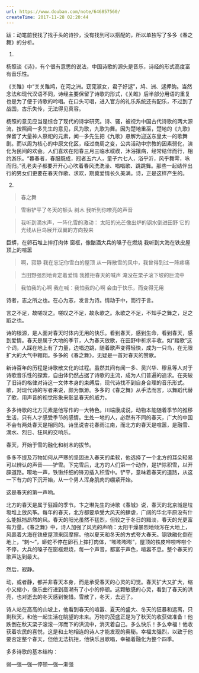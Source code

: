 ```yaml
---
url: https://www.douban.com/note/646857560/
createTime: 2017-11-28 02:20:44
---
```


跋：动笔前我找了找手头的诗抄，没有找到可以搭配的，所以单独写了多多《春之舞》的分析。

1.

杨照谈《诗》，有个很有意思的说法，中国诗歌的源头是音乐，诗经的形式高度富有音乐性。

《关雎》中“关关雎鸠，在河之洲。窈窕淑女，君子好逑”，鸠、洲、逑押韵。当然念法和现代汉语不同，诗经主要保留了诗歌的形式，《关雎》后半部分用语的重复也是为了便于诗歌的吟唱。在口头可唱，进入官方的礼乐系统还有配乐，不过到了战国，古乐失传，无法得见真容。

杨照的意见应当是综合了现代的诗学研究。诗、骚，被视为中国古代诗歌的两大源流，按照闻一多先生的意见，风为歌，九歌为舞。因为楚地重巫，楚地的《九歌》保留了大量神人祭祀的元素，闻一多先生把《九歌》悬解为迎送东皇太一的歌舞剧。而以周为核心的中原文化区，经过商周之变，公共活动中宗教的因素弱化，演化为民间的欢会。人们喜欢在阳春三月三临水祓禊，沐浴攘病，经常结伴而行，相约游乐。“暮春者，春服既成，冠者五六人，童子六七人，浴乎沂，风乎舞雩，咏而归。”孔老夫子都要开开心心吹着春风洗洗澡、唱唱歌、跳跳舞。那些一起结伴出行的男女们更要在春天作歌、求欢，期冀爱情长久美满。诗，正是这样产生的。

2.

> 春之舞

> 雪锹铲平了冬天的额头 
树木 
我听到你嘹亮的声音 

> 我听到滴水声，一阵化雪的激动： 
太阳的光芒像出炉的钢水倒进田野 
它的光线从巨鸟展开双翼的方向投来 

巨蟒，在卵石堆上摔打肉体 
窗框，像酗酒大兵的嗓子在燃烧 
我听到大海在铁皮屋顶上的喧嚣 

> 啊，寂静 
我在忘记你雪白的屋顶 
从一阵散雪的风中，我曾得到过一阵疼痛 

> 当田野强烈地肯定着爱情 
我推拒春天的喊声 
淹没在栗子滚下坡的巨流中 

> 我怕我的心啊 
我在喊：我怕我的心啊 
会由于快乐，而变得无用

诗者，志之所之也。在心为志，发言为诗。情动于中，而行于言。

言之不足，故嗟叹之。嗟叹之不足，故永歌之。永歌之不足，不知手之舞之，足之蹈之也。

诗的根源，是人面对春天时体内无用的快乐。看到春天，感到生命，看到春天，感到爱情。春天是属于大地的季节，人为春天放歌，在田野中祈求丰收。如“踏歌”这个词，人踩在地上有了力量，边唱边跳，随着歌声变得轻快，成为一只鸟，在无限扩大的大气中翱翔。多多的《春之舞》，无疑是一首对春天的赞歌。

新诗百年的历程是诗歌散文化的过程。虽然其间有闻一多、吴兴华、穆旦等人对于诗歌音乐性的探索，自由体仍然占据了诗歌的主流，成为人们普遍的追求。在突破了旧诗的格律对诗这一文体本身的束缚后，现代诗找不到自身合理的音乐形式。歌，对现代诗的写者来说，颇为飘渺。多多的《春之舞》从手法而言，以舞蹈代替了歌，用声音的视觉形象来彰显春天的威力。

多多诗歌的北方元素是他写作的一大特色。川端康成说，动物本能随着季节的推移生活，只有人才感受季节的感情。生处一地的人，必然有不同的春天，广大的中国不会有两处春天是相同的。诗里说杏花春雨江南，而北方的春天是喧嚣，是融雪、滴水、烈日、狂风的交响乐。

春天，开始于雪的融化和树木的拔节。

多多不提及万物如何从严寒的坚固进入春天的柔软，他选择了一个北方的耳朵轻易可以辨认的声音——铲雪。下完雪后，北方的人们第一个动作，是铲除积雪，以开辟道路。嚓地一声，铁锹纤细的锋刃插入积雪中。铲平，意味着春天的道路，从这一下有力的下沉开始，从一个男人浑身肌肉的绷紧开始。

这是春天的第一声响。

北方的春天是属于狂躁的季节。卞之琳先生的诗歌《春城》说，春天的北京城是垃圾堆上放风筝。每年的春天，北方都要承受大风天的肆虐，广阔的华北平原没有什么能抵挡昂然的风。春天的阳光虽然不猛烈，但较之于冬日的黯淡，春天的光更富有力量。《春之舞》中，诗人加强了风光的声响：太阳干燥暴烈地倾泻在大地上，风裹着大海在铁皮屋顶来回摩擦。他以夏天和冬天的方式夸大春天。钢铁融化倒在地上，“刺～”，蟒蛇不停在卵石上摔打肉体，“嘭嘭嘭嘭”，屋顶的铁皮哗啦哗啦个不停，大兵的嗓子在窗框燃烧，每一个声音，都富于声色，喧嚣不息。整个春天的歌声达到最大。

然后，寂静。

动，或者静，都并非春天本身，而是承受春天的心灵的幻觉。春天扩大又扩大，缩小又缩小，像乐曲行进到高潮有了小小的停顿。这颗敏感的心灵，看到了春天的洪亮，也对逝去的冬天感到惋惜。雪散了，冬天，去远了。

诗人站在高高的山坡上，他看到春天的喧嚣、夏天的盛大、冬天的狂暴和远离，只剩秋天，和他一起生活在眺望的未来。万物的茂盛正是为了秋天的收获做准备！他跌倒在秋天栗子滚滚一泻而下的洪流中，消灭着自己。多么快乐！多么幸福！他收获着农民的喜悦，这是和土地相连的诗人才能发现的奥秘。幸福太强烈，以致于他要否定整个春天，但他无法抗拒，他快乐且歌唱，幸福着融化为整个四季。

多多诗歌的基本结构：

弱—强—强—停顿—强—渐强